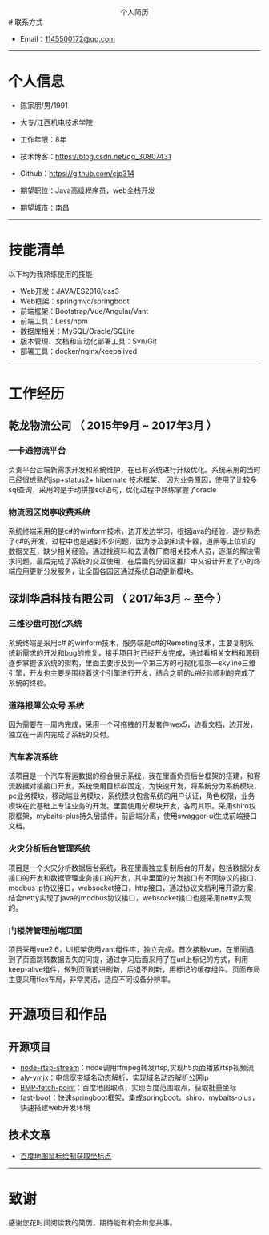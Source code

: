 <center>个人简历</center>
# 联系方式

- Email：1145500172@qq.com 

---

# 个人信息

 - 陈家朋/男/1991
 - 大专/江西机电技术学院 
 - 工作年限：8年
 - 技术博客：https://blog.csdn.net/qq_30807431
 - Github：https://github.com/cjp314 

 - 期望职位：Java高级程序员，web全栈开发
 - 期望城市：南昌

---
# 技能清单

以下均为我熟练使用的技能

- Web开发：JAVA/ES2016/css3
- Web框架：springmvc/springboot
- 前端框架：Bootstrap/Vue/Angular/Vant
- 前端工具：Less/npm
- 数据库相关：MySQL/Oracle/SQLite
- 版本管理、文档和自动化部署工具：Svn/Git
- 部署工具：docker/nginx/keepalived

---
# 工作经历

## 乾龙物流公司 （ 2015年9月 ~ 2017年3月 ）

### 一卡通物流平台 
负责平台后端新需求开发和系统维护，在已有系统进行升级优化。系统采用的当时已经很成熟的jsp+status2+ hibernate 技术框架， 因为业务原因，使用了比较多sql查询，采用的是手动拼接sql语句，优化过程中熟练掌握了oracle 


### 物流园区岗亭收费系统 
系统终端采用的是c#的winform技术，边开发边学习，根据java的经验，逐步熟悉了c#的开发，过程中也是遇到不少问题，因为涉及到和读卡器，道闸等上位机的数据交互，缺少相关经验，通过找资料和去请教厂商相关技术人员，逐渐的解决需求问题，最后完成了系统的交互使用，在后面的分园区推广中又设计开发了小的终端应用更新分发服务，让全国各园区通过系统自动更新模块。



## 深圳华启科技有限公司 （ 2017年3月 ~ 至今 ）

### 三维沙盘可视化系统 
系统终端是采用c# 的winform技术，服务端是c#的Remoting技术，主要复制系统新需求的开发和bug的修复，接手项目时已经开发完成，通过看相关文档和源码逐步掌握该系统的架构，里面主要涉及到一个第三方的可视化框架—skyline三维引擎，开发也主要是围绕着这个引擎进行开发，结合之前的c#经验顺利的完成了系统的终验。


### 道路报障公众号 系统
因为需要在一周内完成，采用一个可拖拽的开发套件wex5，边看文档，边开发，独立在一周内完成了系统的交付。


### 汽车客流系统
该项目是一个汽车客运数据的综合展示系统，我在里面负责后台框架的搭建，和客流数据对接接口开发，系统使用目标群固定，为快速开发，将系统分为系统模块，pc业务模块，移动端业务模块，系统模块包含系统的用户认证，角色权限，业务模块在此基础上专注业务的开发。里面使用分模块开发，各司其职。采用shiro权限框架，mybaits-plus持久层插件，前后端分离，使用swagger-ui生成前端接口文档。


### 火灾分析后台管理系统
项目是一个火灾分析数据后台系统，我在里面独立复制后台的开发，包括数据分发接口的开发和数据管理业务接口的开发，其中里面的分发接口有不同协议的接口，modbus ip协议接口，websocket接口，http接口，通过协议文档利用开源方案，结合netty实现了java的modbus协议接口，websocket接口也是采用netty实现的。

### 门楼牌管理前端页面
项目采用vue2.6，UI框架使用vant组件库，独立完成。首次接触vue，在里面遇到了页面跳转数据丢失的问提，通过学习后面采用了在url上标记的方式，利用keep-alive组件，做到页面前进刷新，后退不刷新，用标记的缓存组件。页面布局主要采用flex布局，非常灵活，适应不同设备分辨率。
# 开源项目和作品

## 开源项目

 - [node-rtsp-stream](https://github.com/cjp314/node-rtsp-stream)：node调用ffmpeg转发rtsp,实现h5页面播放rtsp视频流 
 - [aly-ymjx](https://github.com/cjp314/aly-ymjx)：电信宽带域名动态解析，实现域名动态解析公网ip
 - [BMP-fetch-point](https://github.com/cjp314/BMP-fetch-point)：百度地图取点，实现百度范围取点，获取批量坐标
 - [fast-boot](https://github.com/cjp314/fast-boot)：快速springboot框架，集成springboot，shiro，mybaits-plus，快速搭建web开发环境

## 技术文章

- [百度地图鼠标绘制获取坐标点](https://blog.csdn.net/qq_30807431/article/details/102942006)

---

# 致谢
感谢您花时间阅读我的简历，期待能有机会和您共事。


